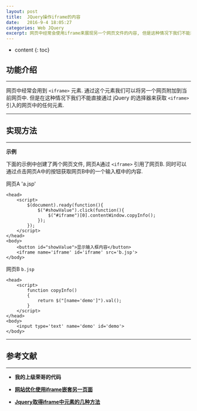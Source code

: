 ```yaml
---
layout: post
title:  JQuery操作iframe的内容
date:   2016-9-4 18:05:27
categories: Web JQuery
excerpt: 网页中经常会使用iframe来展现另一个网页文件的内容, 但是这种情况下我们不能直接通过jQuery的选择器获取iframe中的元素.
---
```


* content
{: toc}

## 功能介绍

---

网页中经常会用到 `<iframe>` 元素. 通过这个元素我们可以将另一个网页附加到当前网页中. 但是在这种情况下我们不能直接通过 jQuery 的选择器来获取 `<iframe>` 引入的网页中的任何元素.

---

## 实现方法

---

**示例**   
   
下面的示例中创建了两个网页文件, 网页A通过 `<iframe>` 引用了网页B. 同时可以通过点击网页A中的按钮获取网页B中的一个输入框中的内容.
   
网页A 'a.jsp'
```jQuery
<head>
	<script>
		$(document).ready(function(){
			$("#showValue").click(function(){
				$("#iframe")[0].contentWindow.copyInfo();
			});
		});
	</script>
</head>
<body>
	<button id="showValue">显示输入框内容</button>
	<iframe name='iframe' id='iframe' src='b.jsp'>
</body>
```
   
网页B `b.jsp`
```jQuery
<head>
	<script>
		function copyInfo()
		{
			return $("[name='demo']").val();
		}
	</script>
</head>
<body>
	<input type='text' name='demo' id='demo'>
</body>
```

---

## 参考文献

---

* **我的上级荣哥的代码**

* **[网站优化使用iframe嵌套另一页面](http://www.360doc.com/content/09/0922/15/323829_6293598.shtml)**

* **[Jquery取得iframe中元素的几种方法](http://www.cnblogs.com/vipstone/archive/2012/04/01/2428257.html)**